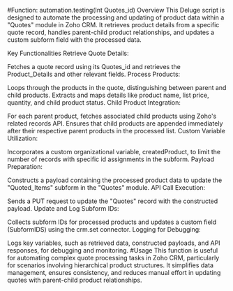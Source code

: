 #Function: automation.testing(Int Quotes_id)
Overview
This Deluge script is designed to automate the processing and updating of product data within a "Quotes" module in Zoho CRM. It retrieves product details from a specific quote record, handles parent-child product relationships, and updates a custom subform field with the processed data.

Key Functionalities
Retrieve Quote Details:

Fetches a quote record using its Quotes_id and retrieves the Product_Details and other relevant fields.
Process Products:

Loops through the products in the quote, distinguishing between parent and child products.
Extracts and maps details like product name, list price, quantity, and child product status.
Child Product Integration:

For each parent product, fetches associated child products using Zoho's related records API.
Ensures that child products are appended immediately after their respective parent products in the processed list.
Custom Variable Utilization:

Incorporates a custom organizational variable, createdProduct, to limit the number of records with specific id assignments in the subform.
Payload Preparation:

Constructs a payload containing the processed product data to update the "Quoted_Items" subform in the "Quotes" module.
API Call Execution:

Sends a PUT request to update the "Quotes" record with the constructed payload.
Update and Log Subform IDs:

Collects subform IDs for processed products and updates a custom field (SubformIDS) using the crm.set connector.
Logging for Debugging:

Logs key variables, such as retrieved data, constructed payloads, and API responses, for debugging and monitoring.
#Usage
This function is useful for automating complex quote processing tasks in Zoho CRM, particularly for scenarios involving hierarchical product structures. It simplifies data management, ensures consistency, and reduces manual effort in updating quotes with parent-child product relationships.

